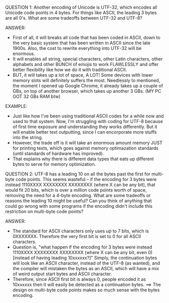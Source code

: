 QUESTION 1: 
Another encoding of Unicode is UTF-32, which encodes all Unicode code points in 4 bytes. 
For things like ASCII, the leading 3 bytes are all 0's. 
What are some tradeoffs between UTF-32 and UTF-8?

ANSWER:
- First of all, it will breaks all code that has been coded in ASCII, 
down to the very basic system that has been written in ASCII since the late 1900s.
Also, the cost to rewrite everything into UTF-32 will be enormous.
- It will enables all string, special characters, other Latin characters, other alphabets and other BUNCH of emojis 
to work FLAWLESSLY and offer better flexibility like how we do it with traditional ASCII.
- BUT, it will takes up a lot of space, A LOT! Some devices with lower memory slots will definitely suffers the most.
Needlessly to mentioned, the moment I opened up Google Chrome, it already takes up a couple of GBs, 
on top of another browser, which takes up another 3 GBs. (MY PC GOT 32 GBs RAM btw)

EXAMPLE: 
- Just like how I've been using traditional ASCII codes for a while now and used to that system.
Now, I'm struggling with coding for UTF-8 because of first time exposure and understanding they works differently.
But it will enable better text outputting, since I can encorporate more stuffs into the string.
- However, the trade off is it will take an enormous amount memory JUST for printing texts,
which goes against memory optimazation standards (until standards of hardware has improved).
- That explains why there is different data types that eats up different bytes to serve for memory optimization.

QUESTION 2: 
UTF-8 has a leading 10 on all the bytes past the first for multi-byte code points. 
This seems wasteful – if the encoding for 3 bytes were instead 1110XXXX XXXXXXXX XXXXXXXX (where X can be any bit), that would fit 20 bits, 
which is over a million code points worth of space, removing the need for a 4-byte encoding. 
What are some tradeoffs or reasons the leading 10 might be useful? 
Can you think of anything that could go wrong with some programs if the encoding didn't include this restriction on multi-byte code points?

ANSWER:
- The standard for ASCII characters only uses up to 7 bits, which is 0XXXXXXX. Therefore the very first bit is set to 0 for all ASCII characters.
- Question is, "what happen if the encoding for 3 bytes were instead 1110XXXX XXXXXXXX XXXXXXXX (where X can be any bit, even 0) [instead of having leading 10xxxxxx?]"
Simply, the continuation bytes will look like an ASCII character, instead of the UTF-8 (as wanted), 
and the compiler will mistaken the bytes as an ASCII, which will have a mix of weird output start bytes and ASCII character. 
- Therefore, since ASCII first bit is always 0, people encoded it as 10xxxxxx then it will easily be detected as a continuation bytes.
==> The design on multi-byte code points makes so much sense with the bytes encoding.